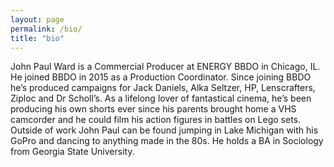 ```yaml
---
layout: page
permalink: /bio/
title: "bio"
---
```


John Paul Ward is a Commercial Producer at ENERGY BBDO in Chicago, IL. He joined BBDO in 2015 as a Production Coordinator. Since joining BBDO he’s produced campaigns for Jack Daniels, Alka Seltzer, HP, Lenscrafters, Ziploc and Dr Scholl’s. As a lifelong lover of fantastical cinema, he’s been producing his own shorts ever since his parents brought home a VHS camcorder and he could film his action figures in battles on Lego sets. Outside of work John Paul can be found jumping in Lake Michigan with his GoPro and dancing to anything made in the 80s. He holds a BA in Sociology from Georgia State University.
